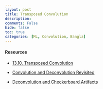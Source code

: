 ```yaml
---
layout: post
title: Transposed Convolution
description: 
comments: False
hide: false
toc: true
categories: [ML, Convolution, Bangla]
---
```




#### Resources

- [13.10. Transposed Convolution](https://d2l.ai/chapter_computer-vision/transposed-conv.html)

- [Convolution and Deconvolution Revisited](https://iksinc.online/tag/transposed-convolution/)

- [Deconvolution and Checkerboard Artifacts](https://distill.pub/2016/deconv-checkerboard/)